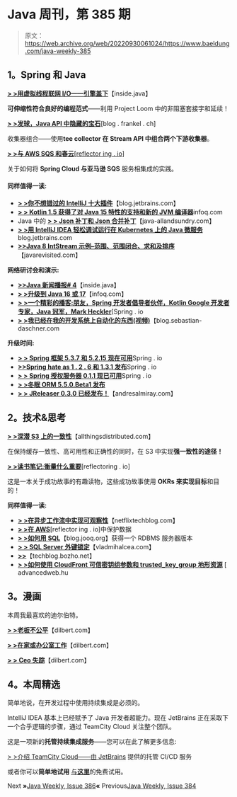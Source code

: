 # Java 周刊，第 385 期

> 原文：<https://web.archive.org/web/20220930061024/https://www.baeldung.com/java-weekly-385>

## 1。Spring 和 Java

[**> >用虚拟线程联网 I/O——引擎盖下**](https://web.archive.org/web/20220628161748/https://inside.java/2021/05/10/networking-io-with-virtual-threads/)【inside.java】

**可伸缩性符合良好的编程范式**——利用 Project Loom 中的非阻塞套接字和延续！

[**> >发球，Java API 中隐藏的宝石**](https://web.archive.org/web/20220628161748/https://blog.frankel.ch/teeing-java-api/)[blog . frankel . ch]

收集器组合——使用**tee collector 在 Stream API 中组合两个下游收集器**。

[**> >与 AWS SQS 和春云**[reflector ing . io]](https://web.archive.org/web/20220628161748/https://reflectoring.io/spring-cloud-aws-sqs/)

关于如何将 **Spring Cloud 与亚马逊 SQS** 服务相集成的实践。

#### 同样值得一读:

*   [**> >你不想错过的 IntelliJ 十大插件**](https://web.archive.org/web/20220628161748/https://blog.jetbrains.com/idea/2021/05/top-10-plugins-for-intellij-idea/)【blog.jetbrains.com】
*   [**> > Kotlin 1.5 获得了对 Java 15 特性的支持和新的 JVM 编译器**](https://web.archive.org/web/20220628161748/https://www.infoq.com/news/2021/05/kotlin-1-5-released/)infoq.com
*   Java 中的 [**> > Json 补丁和 Json 合并补丁**](https://web.archive.org/web/20220628161748/http://www.java-allandsundry.com/2021/05/json-patch-and-json-merge-patch-in-java.html)【java-allandsundry.com】
*   [**> >用 IntelliJ IDEA 轻松调试运行在 Kubernetes 上的 Java 微服务**](https://web.archive.org/web/20220628161748/https://blog.jetbrains.com/idea/2021/05/easily-debug-java-microservices-running-on-kubernetes-with-intellij-idea/)blog.jetbrains.com
*   [**>>Java 8 IntStream 示例–范围、范围闭合、求和及排序**](https://web.archive.org/web/20220628161748/https://javarevisited.blogspot.com/2021/05/java-8-intstream-examples-range-sum-rangeclosed-max.html)【javarevisited.com】

**网络研讨会和演示:**

*   [**>>Java 新闻播报# 4**](https://web.archive.org/web/20220628161748/https://inside.java/2021/05/11/insidejava-newscast-004/)【inside.java】
*   [**> >升级到 Java 16 或 17**](https://web.archive.org/web/20220628161748/https://www.infoq.com/presentations/upgrade-java16-java17/)【infoq.com】
*   [**> >一个精彩的播客:朋友，Spring 开发者倡导者伙伴，Kotlin Google 开发者专家，Java 冠军，Mark Heckler**](https://web.archive.org/web/20220628161748/https://spring.io/blog/2021/05/06/a-bootiful-podcast-friend-fellow-spring-developer-advocate-kotlin-google-developer-expert-and-java-champion-mark-heckler)[Spring . io
*   [**> >我已经在我的开发系统上自动化的东西(视频)**](https://web.archive.org/web/20220628161748/https://blog.sebastian-daschner.com/entries/automation-examples-dev-system)【blog.sebastian-daschner.com

**升级时间:**

*   [**> > Spring 框架 5.3.7 和 5.2.15 现在可用**](https://web.archive.org/web/20220628161748/https://spring.io/blog/2021/05/11/spring-framework-5-3-7-and-5-2-15-available-now)Spring . io
*   [**>>Spring hate as 1 . 2 . 6 和 1.3.1 发布**](https://web.archive.org/web/20220628161748/https://spring.io/blog/2021/05/12/spring-hateoas-1-2-6-and-1-3-1-released)Spring . io
*   [**> > Spring 授权服务器 0.1.1 现已可用**](https://web.archive.org/web/20220628161748/https://spring.io/blog/2021/05/10/spring-authorization-server-0-1-1-available-now)Spring . io
*   [**> >冬眠 ORM 5.5.0.Beta1 发布**](https://web.archive.org/web/20220628161748/https://in.relation.to/2021/05/12/hibernate-orm-550-beta1-release/)
*   [**> > JReleaser 0.3.0 已经发布！**](https://web.archive.org/web/20220628161748/https://andresalmiray.com/jreleaser-0-3-0-has-been-released/)【andresalmiray.com】

## 2。技术&思考

[**> >深潜 S3 上的一致性**](https://web.archive.org/web/20220628161748/https://www.allthingsdistributed.com/2021/04/s3-strong-consistency.html)【allthingsdistributed.com】

在保持缓存一致性、高可用性和正确性的同时，在 S3 中实现**强一致性的途径！**

[**> >读书笔记:衡量什么重要**](https://web.archive.org/web/20220628161748/https://reflectoring.io/book-review-measure-what-matters/)[reflectoring . io]

这是一本关于成功故事的有趣读物，这些成功故事使用 **OKRs 来实现目标**和目的！

**同样值得一读:**

*   [**> >在异步工作流中实现可观察性**](https://web.archive.org/web/20220628161748/https://netflixtechblog.medium.com/achieving-observability-in-async-workflows-cd89b923c784)【netflixtechblog.com】
*   [**> >在 AWS**](https://web.archive.org/web/20220628161748/https://reflectoring.io/securing-data-on-aws/)[reflector ing . io]中保护数据
*   [**> >如何用 SQL**](https://web.archive.org/web/20220628161748/https://blog.jooq.org/2021/05/12/how-to-get-an-rdbms-server-version-with-sql/)【blog.jooq.org】获得一个 RDBMS 服务器版本
*   [**> > SQL Server 外键锁定**](https://web.archive.org/web/20220628161748/https://vladmihalcea.com/sql-server-foreign-key-locking/)【vladmihalcea.com】
*   [**>>**](https://web.archive.org/web/20220628161748/https://techblog.bozho.net/the-syslog-hell/)【techblog.bozho.net】
*   [**> >如何使用 CloudFront 可信密钥组参数和 trusted_key_group 地形资源**](https://web.archive.org/web/20220628161748/https://advancedweb.hu/how-to-use-cloudfront-trusted-key-groups-parameter-and-the-trusted-key-group-terraform-resource/) [ advancedweb.hu

## 3。漫画

本周我最喜欢的迪尔伯特。

[**> >老板不公平**](https://web.archive.org/web/20220628161748/https://dilbert.com/strip/2021-05-09)【dilbert.com】

[**> >在家或办公室工作**](https://web.archive.org/web/20220628161748/https://dilbert.com/strip/2021-05-08)【dilbert.com】

[**> > Ceo 失踪**](https://web.archive.org/web/20220628161748/https://dilbert.com/strip/2021-05-07)【dilbert.com】

## 4。本周精选

简单地说，在开发过程中使用持续集成是必须的。

IntelliJ IDEA 基本上已经赋予了 Java 开发者超能力。现在 JetBrains 正在采取下一个合乎逻辑的步骤，通过 TeamCity Cloud 关注整个团队。

这是一项新的**托管持续集成服务**——您可以在此了解更多信息:

[> >介绍 TeamCity Cloud——由 JetBrains](/web/20220628161748/https://www.baeldung.com/jetbrains-teamcity-cloud) 提供的托管 CI/CD 服务

或者你可以**简单地试用** [与**这里**](/web/20220628161748/https://www.baeldung.com/jetbrains-teamcity-cloud-signup)的免费试用。

Next **»**[Java Weekly, Issue 386](/web/20220628161748/https://www.baeldung.com/java-weekly-386)**«** Previous[Java Weekly, Issue 384](/web/20220628161748/https://www.baeldung.com/java-weekly-384)